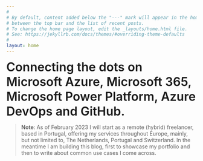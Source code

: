 ```yaml
---
#
# By default, content added below the "---" mark will appear in the home page
# between the top bar and the list of recent posts.
# To change the home page layout, edit the _layouts/home.html file.
# See: https://jekyllrb.com/docs/themes/#overriding-theme-defaults
#
layout: home
---
```


<span style="font-size: 32px;font-weight: 600">Connecting the dots on Microsoft Azure, Microsoft 365, Microsoft Power Platform, Azure DevOps and GitHub.</span>  

> **Note**: As of February 2023 I will start as a remote (hybrid) freelancer, based in Portugal, offering my services throughout Europe, mainly, but not limited to, The Netherlands, Portugal and Switzerland. In the meantime I am building this blog, first to showcase my portfolio and then to write about common use cases I come across.

<br>
